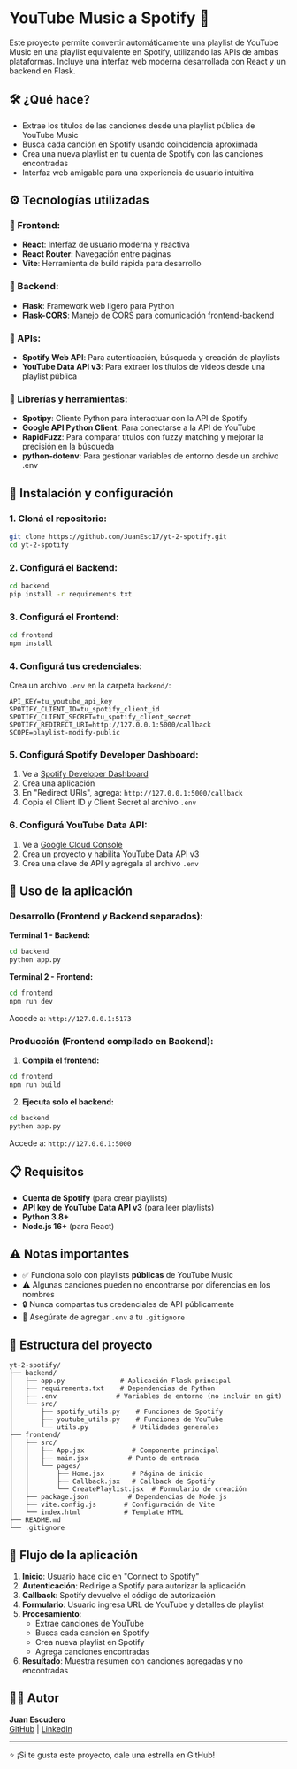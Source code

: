 # YouTube Music a Spotify 🎵

Este proyecto permite convertir automáticamente una playlist de YouTube Music en una playlist equivalente en Spotify, utilizando las APIs de ambas plataformas. Incluye una interfaz web moderna desarrollada con React y un backend en Flask.

## 🛠️ ¿Qué hace?

- Extrae los títulos de las canciones desde una playlist pública de YouTube Music  
- Busca cada canción en Spotify usando coincidencia aproximada  
- Crea una nueva playlist en tu cuenta de Spotify con las canciones encontradas  
- Interfaz web amigable para una experiencia de usuario intuitiva

## ⚙️ Tecnologías utilizadas

### 🎨 Frontend:
- **React**: Interfaz de usuario moderna y reactiva
- **React Router**: Navegación entre páginas
- **Vite**: Herramienta de build rápida para desarrollo

### 🔧 Backend:
- **Flask**: Framework web ligero para Python
- **Flask-CORS**: Manejo de CORS para comunicación frontend-backend

### 📡 APIs:
- **Spotify Web API**: Para autenticación, búsqueda y creación de playlists
- **YouTube Data API v3**: Para extraer los títulos de videos desde una playlist pública

### 🧰 Librerías y herramientas:
- **Spotipy**: Cliente Python para interactuar con la API de Spotify
- **Google API Python Client**: Para conectarse a la API de YouTube
- **RapidFuzz**: Para comparar títulos con fuzzy matching y mejorar la precisión en la búsqueda
- **python-dotenv**: Para gestionar variables de entorno desde un archivo .env

## 🚀 Instalación y configuración

### 1. Cloná el repositorio:
```bash
git clone https://github.com/JuanEsc17/yt-2-spotify.git
cd yt-2-spotify
```

### 2. Configurá el Backend:
```bash
cd backend
pip install -r requirements.txt
```

### 3. Configurá el Frontend:
```bash
cd frontend
npm install
```

### 4. Configurá tus credenciales:
Crea un archivo `.env` en la carpeta `backend/`:
```env
API_KEY=tu_youtube_api_key
SPOTIFY_CLIENT_ID=tu_spotify_client_id
SPOTIFY_CLIENT_SECRET=tu_spotify_client_secret
SPOTIFY_REDIRECT_URI=http://127.0.0.1:5000/callback
SCOPE=playlist-modify-public
```

### 5. Configurá Spotify Developer Dashboard:
1. Ve a [Spotify Developer Dashboard](https://developer.spotify.com/dashboard)
2. Crea una aplicación
3. En "Redirect URIs", agrega: `http://127.0.0.1:5000/callback`
4. Copia el Client ID y Client Secret al archivo `.env`

### 6. Configurá YouTube Data API:
1. Ve a [Google Cloud Console](https://console.cloud.google.com/)
2. Crea un proyecto y habilita YouTube Data API v3
3. Crea una clave de API y agrégala al archivo `.env`

## 🎯 Uso de la aplicación

### Desarrollo (Frontend y Backend separados):

**Terminal 1 - Backend:**
```bash
cd backend
python app.py
```

**Terminal 2 - Frontend:**
```bash
cd frontend
npm run dev
```

Accede a: `http://127.0.0.1:5173`

### Producción (Frontend compilado en Backend):

1. **Compila el frontend:**
```bash
cd frontend
npm run build
```

2. **Ejecuta solo el backend:**
```bash
cd backend
python app.py
```

Accede a: `http://127.0.0.1:5000`

## 📋 Requisitos

- **Cuenta de Spotify** (para crear playlists)
- **API key de YouTube Data API v3** (para leer playlists)
- **Python 3.8+**
- **Node.js 16+** (para React)

## ⚠️ Notas importantes

- ✅ Funciona solo con playlists **públicas** de YouTube Music
- ⚠️ Algunas canciones pueden no encontrarse por diferencias en los nombres
- 🔒 Nunca compartas tus credenciales de API públicamente
- 📝 Asegúrate de agregar `.env` a tu `.gitignore`

## 📁 Estructura del proyecto

```
yt-2-spotify/
├── backend/
│   ├── app.py              # Aplicación Flask principal
│   ├── requirements.txt    # Dependencias de Python
│   ├── .env               # Variables de entorno (no incluir en git)
│   └── src/
│       ├── spotify_utils.py    # Funciones de Spotify
│       ├── youtube_utils.py    # Funciones de YouTube
│       └── utils.py           # Utilidades generales
├── frontend/
│   ├── src/
│   │   ├── App.jsx            # Componente principal
│   │   ├── main.jsx          # Punto de entrada
│   │   └── pages/
│   │       ├── Home.jsx       # Página de inicio
│   │       ├── Callback.jsx   # Callback de Spotify
│   │       └── CreatePlaylist.jsx  # Formulario de creación
│   ├── package.json          # Dependencias de Node.js
│   ├── vite.config.js       # Configuración de Vite
│   └── index.html           # Template HTML
├── README.md
└── .gitignore
```

## 🔄 Flujo de la aplicación

1. **Inicio**: Usuario hace clic en "Connect to Spotify"
2. **Autenticación**: Redirige a Spotify para autorizar la aplicación
3. **Callback**: Spotify devuelve el código de autorización
4. **Formulario**: Usuario ingresa URL de YouTube y detalles de playlist
5. **Procesamiento**: 
   - Extrae canciones de YouTube
   - Busca cada canción en Spotify
   - Crea nueva playlist en Spotify
   - Agrega canciones encontradas
6. **Resultado**: Muestra resumen con canciones agregadas y no encontradas

## 👨‍💻 Autor

**Juan Escudero**  
[GitHub](https://github.com/JuanEsc17) | [LinkedIn](https://www.linkedin.com/in/juan-escudero-ab6428255/)

---

⭐ ¡Si te gusta este proyecto, dale una estrella en GitHub!
